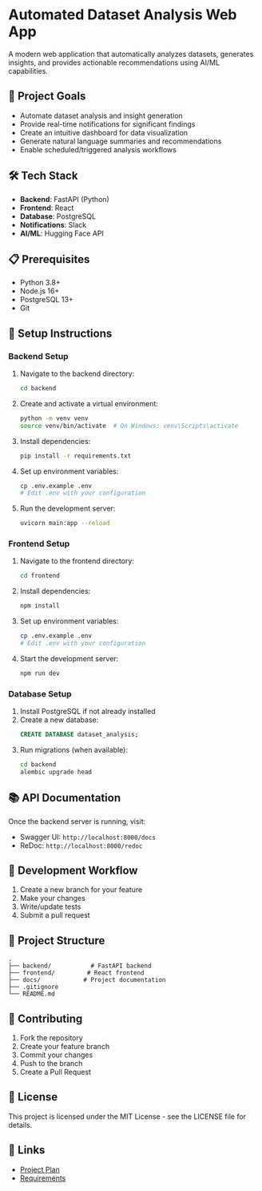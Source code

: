 # Automated Dataset Analysis Web App

A modern web application that automatically analyzes datasets, generates insights, and provides actionable recommendations using AI/ML capabilities.

## 🎯 Project Goals

- Automate dataset analysis and insight generation
- Provide real-time notifications for significant findings
- Create an intuitive dashboard for data visualization
- Generate natural language summaries and recommendations
- Enable scheduled/triggered analysis workflows

## 🛠 Tech Stack

- **Backend**: FastAPI (Python)
- **Frontend**: React
- **Database**: PostgreSQL
- **Notifications**: Slack
- **AI/ML**: Hugging Face API

## 📋 Prerequisites

- Python 3.8+
- Node.js 16+
- PostgreSQL 13+
- Git

## 🚀 Setup Instructions

### Backend Setup

1. Navigate to the backend directory:

   ```bash
   cd backend
   ```

2. Create and activate a virtual environment:

   ```bash
   python -m venv venv
   source venv/bin/activate  # On Windows: venv\Scripts\activate
   ```

3. Install dependencies:

   ```bash
   pip install -r requirements.txt
   ```

4. Set up environment variables:

   ```bash
   cp .env.example .env
   # Edit .env with your configuration
   ```

5. Run the development server:
   ```bash
   uvicorn main:app --reload
   ```

### Frontend Setup

1. Navigate to the frontend directory:

   ```bash
   cd frontend
   ```

2. Install dependencies:

   ```bash
   npm install
   ```

3. Set up environment variables:

   ```bash
   cp .env.example .env
   # Edit .env with your configuration
   ```

4. Start the development server:
   ```bash
   npm run dev
   ```

### Database Setup

1. Install PostgreSQL if not already installed
2. Create a new database:
   ```sql
   CREATE DATABASE dataset_analysis;
   ```
3. Run migrations (when available):
   ```bash
   cd backend
   alembic upgrade head
   ```

## 📚 API Documentation

Once the backend server is running, visit:

- Swagger UI: `http://localhost:8000/docs`
- ReDoc: `http://localhost:8000/redoc`

## 🔄 Development Workflow

1. Create a new branch for your feature
2. Make your changes
3. Write/update tests
4. Submit a pull request

## 📝 Project Structure

```
.
├── backend/           # FastAPI backend
├── frontend/         # React frontend
├── docs/            # Project documentation
├── .gitignore
└── README.md
```

## 🤝 Contributing

1. Fork the repository
2. Create your feature branch
3. Commit your changes
4. Push to the branch
5. Create a Pull Request

## 📄 License

This project is licensed under the MIT License - see the LICENSE file for details.

## 🔗 Links

- [Project Plan](PLAN.md)
- [Requirements](REQUIREMENTS.md)
